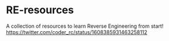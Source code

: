 # RE-resources
A collection of resources to learn Reverse Engineering from start!
https://twitter.com/coder_rc/status/1608385931463258112
